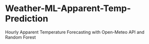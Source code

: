 # Weather-ML-Apparent-Temp-Prediction
Hourly Apparent Temperature Forecasting with Open-Meteo API and Random Forest
